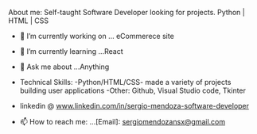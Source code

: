 About me: Self-taught Software Developer looking for projects. Python | HTML | CSS 
- 🔭 I’m currently working on ... eCommerece site
- 🌱 I’m currently learning ...React
- 💬 Ask me about ...Anything
- Technical Skills:
  -Python/HTML/CSS- made a variety of projects building user applications
  -Other: Github, Visual Studio code, Tkinter
  
- linkedin @ www.linkedin.com/in/sergio-mendoza-software-developer
- 📫 How to reach me: ...[Email]: sergiomendozansx@gmail.com

